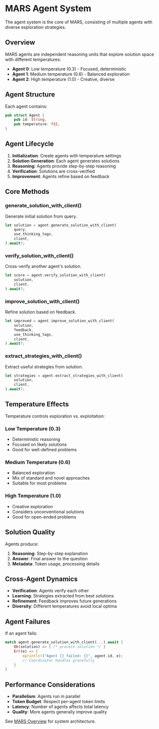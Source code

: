 # MARS Agent System

The agent system is the core of MARS, consisting of multiple agents with diverse exploration strategies.

## Overview

MARS agents are independent reasoning units that explore solution space with different temperatures:

- **Agent 0**: Low temperature (0.3) - Focused, deterministic
- **Agent 1**: Medium temperature (0.6) - Balanced exploration
- **Agent 2**: High temperature (1.0) - Creative, diverse

## Agent Structure

Each agent contains:

```rust
pub struct Agent {
    pub id: String,
    pub temperature: f32,
}
```

## Agent Lifecycle

1. **Initialization**: Create agents with temperature settings
2. **Solution Generation**: Each agent generates solutions
3. **Reasoning**: Agents provide step-by-step reasoning
4. **Verification**: Solutions are cross-verified
5. **Improvement**: Agents refine based on feedback

## Core Methods

### generate_solution_with_client()

Generate initial solution from query.

```rust
let solution = agent.generate_solution_with_client(
    query,
    use_thinking_tags,
    client,
).await?;
```

### verify_solution_with_client()

Cross-verify another agent's solution.

```rust
let score = agent.verify_solution_with_client(
    solution,
    client,
).await?;
```

### improve_solution_with_client()

Refine solution based on feedback.

```rust
let improved = agent.improve_solution_with_client(
    solution,
    feedback,
    use_thinking_tags,
    client,
).await?;
```

### extract_strategies_with_client()

Extract useful strategies from solution.

```rust
let strategies = agent.extract_strategies_with_client(
    solution,
    client,
).await?;
```

## Temperature Effects

Temperature controls exploration vs. exploitation:

### Low Temperature (0.3)
- Deterministic reasoning
- Focused on likely solutions
- Good for well-defined problems

### Medium Temperature (0.6)
- Balanced exploration
- Mix of standard and novel approaches
- Suitable for most problems

### High Temperature (1.0)
- Creative exploration
- Considers unconventional solutions
- Good for open-ended problems

## Solution Quality

Agents produce:

1. **Reasoning**: Step-by-step explanation
2. **Answer**: Final answer to the question
3. **Metadata**: Token usage, processing details

## Cross-Agent Dynamics

- **Verification**: Agents verify each other
- **Learning**: Strategies extracted from best solutions
- **Refinement**: Feedback improves future generations
- **Diversity**: Different temperatures avoid local optima

## Agent Failures

If an agent fails:

```rust
match agent.generate_solution_with_client(...).await {
    Ok(solution) => { /* process solution */ }
    Err(e) => {
        eprintln!("Agent {} failed: {}", agent.id, e);
        // Coordinator handles gracefully
    }
}
```

## Performance Considerations

- **Parallelism**: Agents run in parallel
- **Token Budget**: Respect per-agent token limits
- **Latency**: Number of agents affects total latency
- **Quality**: More agents generally improve quality

See [MARS Overview](overview.md) for system architecture.
